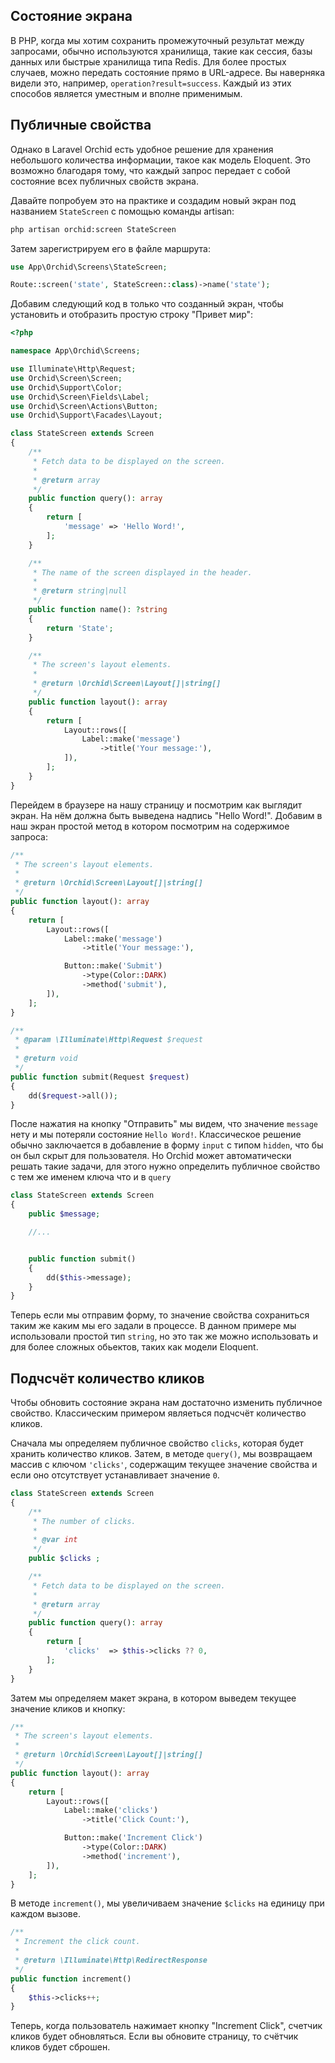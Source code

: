 ## Состояние экрана

В PHP, когда мы хотим сохранить промежуточный результат между запросами, обычно используются хранилища, такие как сессия, базы данных или быстрые хранилища типа Redis.
Для более простых случаев, можно передать состояние прямо в URL-адресе. Вы наверняка видели это, например, `operation?result=success`.
Каждый из этих способов является уместным и вполне применимым.

## Публичные свойства

Однако в Laravel Orchid есть удобное решение для хранения небольшого количества информации, такое как модель Eloquent.
Это возможно благодаря тому, что каждый запрос передает с собой состояние всех публичных свойств экрана.

Давайте попробуем это на практике и создадим новый экран под названием `StateScreen` с помощью команды artisan:

```bash
php artisan orchid:screen StateScreen
```

Затем зарегистрируем его в файле маршрута:

```php
use App\Orchid\Screens\StateScreen;

Route::screen('state', StateScreen::class)->name('state');
```

Добавим следующий код в только что созданный экран, чтобы установить и отобразить простую строку "Привет мир":

```php
<?php

namespace App\Orchid\Screens;

use Illuminate\Http\Request;
use Orchid\Screen\Screen;
use Orchid\Support\Color;
use Orchid\Screen\Fields\Label;
use Orchid\Screen\Actions\Button;
use Orchid\Support\Facades\Layout;

class StateScreen extends Screen
{
    /**
     * Fetch data to be displayed on the screen.
     *
     * @return array
     */
    public function query(): array
    {
        return [
            'message' => 'Hello Word!',
        ];
    }

    /**
     * The name of the screen displayed in the header.
     *
     * @return string|null
     */
    public function name(): ?string
    {
        return 'State';
    }

    /**
     * The screen's layout elements.
     *
     * @return \Orchid\Screen\Layout[]|string[]
     */
    public function layout(): array
    {
        return [
            Layout::rows([
                Label::make('message')
                    ->title('Your message:'),
            ]),
        ];
    }
}
```

Перейдем в браузере на нашу страницу и посмотрим как выглядит экран. На нём должна быть выведена надпись "Hello Word!". 
Добавим в наш экран простой метод в котором посмотрим на содержимое запроса:

```php
/**
 * The screen's layout elements.
 *
 * @return \Orchid\Screen\Layout[]|string[]
 */
public function layout(): array
{
    return [
        Layout::rows([
            Label::make('message')
                ->title('Your message:'),

            Button::make('Submit')
                ->type(Color::DARK)
                ->method('submit'),
        ]),
    ];
}

/**
 * @param \Illuminate\Http\Request $request
 *
 * @return void
 */
public function submit(Request $request)
{
    dd($request->all());
}
```

После нажатия на кнопку "Отправить" мы видем, что значение `message` нету и мы потеряли состояние `Hello Word!`. 
Классическое решение обычно заключается в добавление в форму `input` с типом `hidden`, что бы он был скрыт для пользователя.
Но Orchid может автоматически решать такие задачи, для этого нужно определить публичное свойство с тем же именем ключа что и в `query`

```php
class StateScreen extends Screen
{
    public $message;

    //...


    public function submit()
    {
        dd($this->message);
    }
}

```

Теперь если мы отправим форму, то значение свойства сохраниться таким же каким мы его задали в процессе. 
В данном примере мы использовали простой тип `string`, но это так же можно использовать и для более сложных обьектов, таких как модели Eloquent.

## Подчсчёт количество кликов 

Чтобы обновить состояние экрана нам достаточно изменить публичное свойство. Классическим примером являеться подчсчёт количество кликов.


Сначала мы определяем публичное свойство `clicks`, которая будет хранить количество кликов.
Затем, в методе `query()`, мы возвращаем массив с ключом `'clicks'`, содержащим текущее значение свойства и если оно отсутствует устанавливает значение `0`.

```php
class StateScreen extends Screen
{
    /**
     * The number of clicks.
     *
     * @var int
     */
    public $clicks ;

    /**
     * Fetch data to be displayed on the screen.
     *
     * @return array
     */
    public function query(): array
    {
        return [
            'clicks'  => $this->clicks ?? 0,
        ];
    }
}
```

Затем мы определяем макет экрана, в котором выведем текущее значение кликов и кнопку:

```php
/**
 * The screen's layout elements.
 *
 * @return \Orchid\Screen\Layout[]|string[]
 */
public function layout(): array
{
    return [
        Layout::rows([
            Label::make('clicks')
                ->title('Click Count:'),

            Button::make('Increment Click')
                ->type(Color::DARK)
                ->method('increment'),
        ]),
    ];
}
```

В методе `increment()`, мы увеличиваем значение `$clicks` на единицу при каждом вызове.

```php
/**
 * Increment the click count.
 *
 * @return \Illuminate\Http\RedirectResponse
 */
public function increment()
{
    $this->clicks++;
}
```

Теперь, когда пользователь нажимает кнопку "Increment Click", счетчик кликов будет обновляться. 
Если вы обновите страницу, то счётчик кликов будет сброшен.
